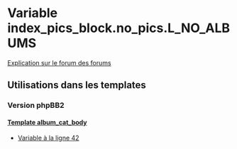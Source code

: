# Variable index_pics_block.no_pics.L_NO_ALBUMS
[Explication sur le forum des forums](http://forum.forumactif.com/t294113-listing-des-variables#index_pics_block.no_pics.L_NO_ALBUMS)

## Utilisations dans les templates

### Version phpBB2

#### [Template album_cat_body](subsilver/album_cat_body.md)
* [Variable à la ligne 42](../subsilver/album_cat_body.tpl#L42)